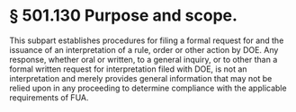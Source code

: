 # § 501.130   Purpose and scope.

This subpart establishes procedures for filing a formal request for and the issuance of an interpretation of a rule, order or other action by DOE. Any response, whether oral or written, to a general inquiry, or to other than a formal written request for interpretation filed with DOE, is not an interpretation and merely provides general information that may not be relied upon in any proceeding to determine compliance with the applicable requirements of FUA.




